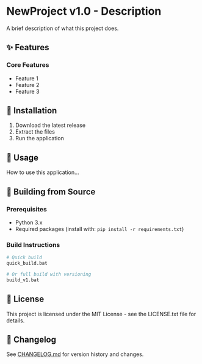 # NewProject v1.0 - Description

A brief description of what this project does.

## ✨ Features

### Core Features
- Feature 1
- Feature 2
- Feature 3

## 🚀 Installation

1. Download the latest release
2. Extract the files
3. Run the application

## 📖 Usage

How to use this application...

## 🔧 Building from Source

### Prerequisites
- Python 3.x
- Required packages (install with: `pip install -r requirements.txt`)

### Build Instructions
```bash
# Quick build
quick_build.bat

# Or full build with versioning
build_v1.bat
```

## 📝 License

This project is licensed under the MIT License - see the LICENSE.txt file for details.

## 🎯 Changelog

See [CHANGELOG.md](CHANGELOG.md) for version history and changes.

